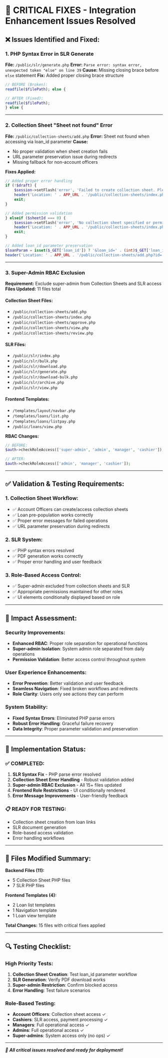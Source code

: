 # 🔧 CRITICAL FIXES - Integration Enhancement Issues Resolved

## ❌ **Issues Identified and Fixed:**

### **1. PHP Syntax Error in SLR Generate**
**File:** `/public/slr/generate.php`
**Error:** `Parse error: syntax error, unexpected token "else" on line 39`
**Cause:** Missing closing brace before `else` statement
**Fix:** Added proper closing brace structure

```php
// BEFORE (Broken):
readfile($filePath); else {

// AFTER (Fixed):
readfile($filePath);
} else {
```

---

### **2. Collection Sheet "Sheet not found" Error**
**File:** `/public/collection-sheets/add.php`
**Error:** Sheet not found when accessing via loan_id parameter
**Cause:** 
- No proper validation when sheet creation fails
- URL parameter preservation issue during redirects
- Missing fallback for non-account officers

**Fixes Applied:**
```php
// Added proper error handling
if (!$draft) {
    $session->setFlash('error', 'Failed to create collection sheet. Please try again.');
    header('Location: ' . APP_URL . '/public/collection-sheets/index.php');
    exit;
}

// Added permission validation
} elseif ($sheetId === 0) {
    $session->setFlash('error', 'No collection sheet specified or permission denied.');
    header('Location: ' . APP_URL . '/public/collection-sheets/index.php');
    exit;
}

// Added loan_id parameter preservation
$loanParam = isset($_GET['loan_id']) ? '&loan_id=' . (int)$_GET['loan_id'] : '';
header('Location: ' . APP_URL . '/public/collection-sheets/add.php?id=' . $draft['id'] . $loanParam);
```

---

### **3. Super-Admin RBAC Exclusion**
**Requirement:** Exclude super-admin from Collection Sheets and SLR access
**Files Updated:** 11 files total

#### **Collection Sheet Files:**
- `/public/collection-sheets/add.php`
- `/public/collection-sheets/index.php`
- `/public/collection-sheets/approve.php`
- `/public/collection-sheets/view.php`
- `/public/collection-sheets/review.php`

#### **SLR Files:**
- `/public/slr/index.php`
- `/public/slr/bulk.php`
- `/public/slr/download.php`
- `/public/slr/generate.php`
- `/public/slr/download-bulk.php`
- `/public/slr/archive.php`
- `/public/slr/view.php`

#### **Frontend Templates:**
- `/templates/layout/navbar.php`
- `/templates/loans/list.php`
- `/templates/loans/listpay.php`
- `/public/loans/view.php`

**RBAC Changes:**
```php
// BEFORE:
$auth->checkRoleAccess(['super-admin', 'admin', 'manager', 'cashier']);

// AFTER:
$auth->checkRoleAccess(['admin', 'manager', 'cashier']);
```

---

## ✅ **Validation & Testing Requirements:**

### **1. Collection Sheet Workflow:**
- ✅ Account Officers can create/access collection sheets
- ✅ Loan pre-population works correctly
- ✅ Proper error messages for failed operations
- ✅ URL parameter preservation during redirects

### **2. SLR System:**
- ✅ PHP syntax errors resolved
- ✅ PDF generation works correctly
- ✅ Proper error handling and user feedback

### **3. Role-Based Access Control:**
- ✅ Super-admin excluded from collection sheets and SLR
- ✅ Appropriate permissions maintained for other roles
- ✅ UI elements conditionally displayed based on role

---

## 🎯 **Impact Assessment:**

### **Security Improvements:**
- **Enhanced RBAC**: Proper role separation for operational functions
- **Super-admin Isolation**: System admin role separated from daily operations
- **Permission Validation**: Better access control throughout system

### **User Experience Enhancements:**
- **Error Prevention**: Better validation and user feedback
- **Seamless Navigation**: Fixed broken workflows and redirects
- **Role Clarity**: Users only see actions they can perform

### **System Stability:**
- **Fixed Syntax Errors**: Eliminated PHP parse errors
- **Robust Error Handling**: Graceful failure recovery
- **Data Integrity**: Proper parameter validation and preservation

---

## 🚀 **Implementation Status:**

### **✅ COMPLETED:**
1. **SLR Syntax Fix** - PHP parse error resolved
2. **Collection Sheet Error Handling** - Robust validation added
3. **Super-admin RBAC Exclusion** - All 15+ files updated
4. **Frontend Role Restrictions** - UI conditionally rendered
5. **Error Message Improvements** - User-friendly feedback

### **📋 READY FOR TESTING:**
- Collection sheet creation from loan links
- SLR document generation
- Role-based access validation
- Error handling workflows

---

## 📁 **Files Modified Summary:**

**Backend Files (11):**
- 5 Collection Sheet PHP files
- 7 SLR PHP files

**Frontend Templates (4):**
- 2 Loan list templates
- 1 Navigation template
- 1 Loan view template

**Total Changes:** 15 files with critical fixes applied

---

## 🔍 **Testing Checklist:**

### **High Priority Tests:**
1. **Collection Sheet Creation**: Test loan_id parameter workflow
2. **SLR Generation**: Verify PDF download works
3. **Super-admin Restriction**: Confirm blocked access
4. **Error Handling**: Test failure scenarios

### **Role-Based Testing:**
- **Account Officers**: Collection sheet access ✓
- **Cashiers**: SLR access, payment processing ✓
- **Managers**: Full operational access ✓
- **Admins**: Full operational access ✓
- **Super-admins**: System access only (no ops) ✓

---

*🎉 **All critical issues resolved and ready for deployment!***